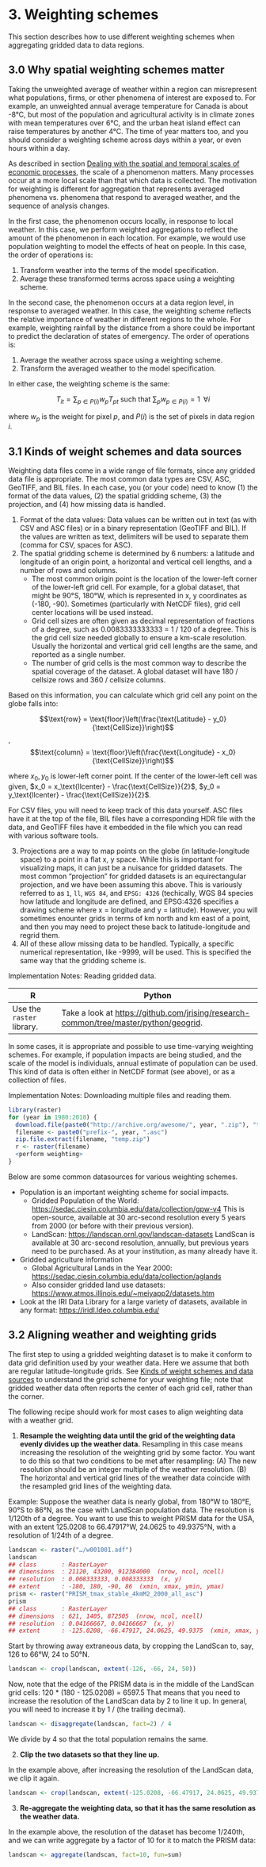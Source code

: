 # 3. Weighting schemes

This section describes how to use different weighting schemes when aggregating gridded data to data regions.

## 3.0 Why spatial weighting schemes matter

Taking the unweighted average of weather within a region can misrepresent what populations, firms, or other phenomena of interest are exposed to. For example, an unweighted annual average temperature for Canada is about -8°C, but most of the population and agricultural activity is in climate zones with mean temperatures over 6°C, and the urban heat island effect can raise temperatures by another 4°C. The time of year matters too, and you should consider a weighting scheme across days within a year, or even hours within a day.

As described in section [Dealing with the spatial and temporal scales of economic processes](reduced-form-specification#Dealing-with-the-spatial-and-temporal-scales-of-economic-processes), the scale of a phenomenon matters. Many processes occur at a more local scale than that which data is collected. The motivation for weighting is different for aggregation that represents averaged phenomena vs. phenomena that respond to averaged weather, and the sequence of analysis changes.

In the first case, the phenomenon occurs locally, in response to local weather. In this case, we perform weighted aggregations to reflect the amount of the phenomenon in each location. For example, we would use population weighting to model the effects of heat on people. In this case, the order of operations is:

1. Transform weather into the terms of the model specification.
2. Average these transformed terms across space using a weighting scheme.

In the second case, the phenomenon occurs at a data region level, in response to averaged weather. In this case, the weighting scheme reflects the relative importance of weather in different regions to the whole. For example, weighting rainfall by the distance from a shore could be important to predict the declaration of states of emergency. The order of operations is:

1. Average the weather across space using a weighting scheme.
2. Transform the averaged weather to the model specification.

In either case, the weighting scheme is the same:

$$T_{it} = \sum_{p \in P(i)} w_p T_{pt} \text{ such that } \sum_p w_{p \in P(i)} = 1 \,\,\,\forall i$$

where $w_p$ is the weight for pixel $p$, and $P(i)$ is the set of pixels in data region $i$.


## 3.1 Kinds of weight schemes and data sources

Weighting data files come in a wide range of file formats, since any gridded data file is appropriate. The most common data types are CSV, ASC, GeoTIFF, and BIL files. In each case, you (or your code) need to know (1) the format of the data values, (2) the spatial gridding scheme, (3) the projection, and (4) how missing data is handled.


1. Format of the data values: Data values can be written out in text (as with CSV and ASC files) or in a binary representation (GeoTIFF and BIL). If the values are written as text, delimiters will be used to separate them (comma for CSV, spaces for ASC).
2. The spatial gridding scheme is determined by 6 numbers: a latitude and longitude of an origin point, a horizontal and vertical cell lengths, and a number of rows and columns.
    - The most common origin point is the location of the lower-left corner of the lower-left grid cell. For example, for a global dataset, that might be 90°S, 180°W, which is represented in x, y coordinates as (-180, -90). Sometimes (particularly with NetCDF files), grid cell center locations will be used instead.
    - Grid cell sizes are often given as decimal representation of fractions of a degree, such as 0.0083333333333 = 1 / 120 of a degree. This is the grid cell size needed globally to ensure a km-scale resolution. Usually the horizontal and vertical grid cell lengths are the same, and reported as a single number.
    - The number of grid cells is the most common way to describe the spatial coverage of the dataset. A global dataset will have 180 / cellsize rows and 360 / cellsize columns.


Based on this information, you can calculate which grid cell any point on the globe falls into:

$$\text{row} = \text{floor}\left(\frac{\text{Latitude} - y_0}{\text{CellSize}}\right)$$, $$\text{column} = \text{floor}\left(\frac{\text{Longitude} - x_0}{\text{CellSize}}\right)$$

where $x_0, y_0$ is lower-left corner point. If the center of the lower-left cell was given, $x_0 = x_\text{llcenter} - \frac{\text{CellSize}}{2}$, $y_0 = y_\text{llcenter} - \frac{\text{CellSize}}{2}$.


For CSV files, you will need to keep track of this data yourself. ASC files have it at the top of the file, BIL files have a corresponding HDR file with the data, and GeoTIFF files have it embedded in the file which you can read with various software tools.


3. Projections are a way to map points on the globe (in latitude-longitude space) to a point in a flat x, y space. While this is important for visualizing maps, it can just be a nuisance for gridded datasets. The most common “projection” for gridded datasets is an equirectangular projection, and we have been assuming this above. This is variously referred to as `1`, `ll`, `WGS 84`, and `EPSG: 4326` (techically, WGS 84 species how latitude and longitude are defined, and EPSG:4326 specifies a drawing scheme where x = longitude and y = latitude). However, you will sometimes enounter grids in terms of km north and km east of a point, and then you may need to project these back to latitude-longitude and regrid them.
4. All of these allow missing data to be handled. Typically, a specific numerical representation, like -9999, will be used. This is specified the same way that the gridding scheme is.

Implementation Notes: Reading gridded data.

| R                         | Python                                                                                |
| ------------------------- | ------------------------------------------------------------------------------------- |
| Use the `raster` library. | Take a look at https://github.com/jrising/research-common/tree/master/python/geogrid. |

In some cases, it is appropriate and possible to use time-varying weighting schemes. For example, if population impacts are being studied, and the scale of the model is individuals, annual estimate of population can be used. This kind of data is often either in NetCDF format (see above), or as a collection of files.

Implementation Notes: Downloading multiple files and reading them.

```R
library(raster)
for (year in 1980:2010) {
  download.file(paste0("http://archive.org/awesome/", year, ".zip"), "temp.zip")
  filename <- paste0("prefix-", year, ".asc")
  zip.file.extract(filename, "temp.zip")
  r <- raster(filename)
  <perform weighting>
}
```

Below are some common datasources for various weighting schemes.

- Population is an important weighting scheme for social impacts.
    - Gridded Population of the World: https://sedac.ciesin.columbia.edu/data/collection/gpw-v4
        This is open-source, available at 30 arc-second resolution every 5 years from 2000 (or before with their previous version).
    - LandScan: https://landscan.ornl.gov/landscan-datasets
        LandScan is available at 30 arc-second resolution, annually, but previous years need to be purchased. As at your institution, as many already have it.
- Gridded agriculture information
    - Global Agricultural Lands in the Year 2000: https://sedac.ciesin.columbia.edu/data/collection/aglands
    - Also consider gridded land use datasets: https://www.atmos.illinois.edu/~meiyapp2/datasets.htm
- Look at the IRI Data Library for a large variety of datasets, available in any format: https://iridl.ldeo.columbia.edu/

## 3.2 Aligning weather and weighting grids

The first step to using a gridded weighting dataset is to make it conform to data grid definition used by your weather data. Here we assume that both are regular latitude-longitude grids. See [Kinds of weight schemes and data sources](#Kinds-of-weight-schemes-and-data-sources) to understand the grid scheme for your weighting file; note that gridded weather data often reports the center of each grid cell, rather than the corner.

The following recipe should work for most cases to align weighting data with a weather grid.


1. **Resample the weighting data until the grid of the weighting data evenly divides up the weather data.**
    Resampling in this case means increasing the resolution of the weighting grid by some factor. You want to do this so that two conditions to be met after resampling: (A) The new resolution should be an integer multiple of the weather resolution. (B) The horizontal and vertical grid lines of the weather data coincide with the resampled grid lines of the weighting data.


Example: Suppose the weather data is nearly global, from 180°W to 180°E, 90°S to 86°N, as the case with LandScan population data. The resolution is 1/120th of a degree. You want to use this to weight PRISM data for the USA, with an extent 125.0208 to 66.47917°W, 24.0625 to 49.9375°N, with a resolution of 1/24th of a degree.

```R
landscan <- raster("…/w001001.adf")
landscan
## class       : RasterLayer
## dimensions  : 21120, 43200, 912384000  (nrow, ncol, ncell)
## resolution  : 0.008333333, 0.008333333  (x, y)
## extent      : -180, 180, -90, 86  (xmin, xmax, ymin, ymax)
prism <- raster("PRISM_tmax_stable_4kmM2_2000_all_asc")
prism
## class       : RasterLayer
## dimensions  : 621, 1405, 872505  (nrow, ncol, ncell)
## resolution  : 0.04166667, 0.04166667  (x, y)
## extent      : -125.0208, -66.47917, 24.0625, 49.9375  (xmin, xmax, ymin, ymax)
```

Start by throwing away extraneous data, by cropping the LandScan to, say,
126 to 66°W, 24 to 50°N.

```R
landscan <- crop(landscan, extent(-126, -66, 24, 50))
```

Now, note that the edge of the PRISM data is in the middle of the LandScan grid cells:
    120 * (180 - 125.0208) = 6597.5
    That means that you need to increase the resolution of the LandScan data by 2 to line it up. In general, you will need to increase it by 1 / (the trailing decimal).

```R
landscan <- disaggregate(landscan, fact=2) / 4
```

We divide by 4 so that the total population remains the same.


2. **Clip the two datasets so that they line up.**


In the example above, after increasing the resolution of the LandScan data, we clip it again.

```R
landscan <- crop(landscan, extent(-125.0208, -66.47917, 24.0625, 49.9375))
```

3. **Re-aggregate the weighting data, so that it has the same resolution as the weather data.**


In the example above, the resolution of the dataset has become 1/240th, and we can write aggregate by a factor of 10 for it to match the PRISM data:

```R
landscan <- aggregate(landscan, fact=10, fun=sum)
```

